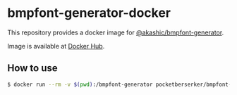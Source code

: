 # bmpfont-generator-docker

This repository provides a docker image for [@akashic/bmpfont-generator](https://www.npmjs.com/package/@akashic/bmpfont-generator).

Image is available at [Docker Hub](https://hub.docker.com/r/pocketberserker/bmpfont-generator/).

## How to use

```bash
$ docker run --rm -v $(pwd):/bmpfont-generator pocketberserker/bmpfont-generator bmpfont-generator
```

